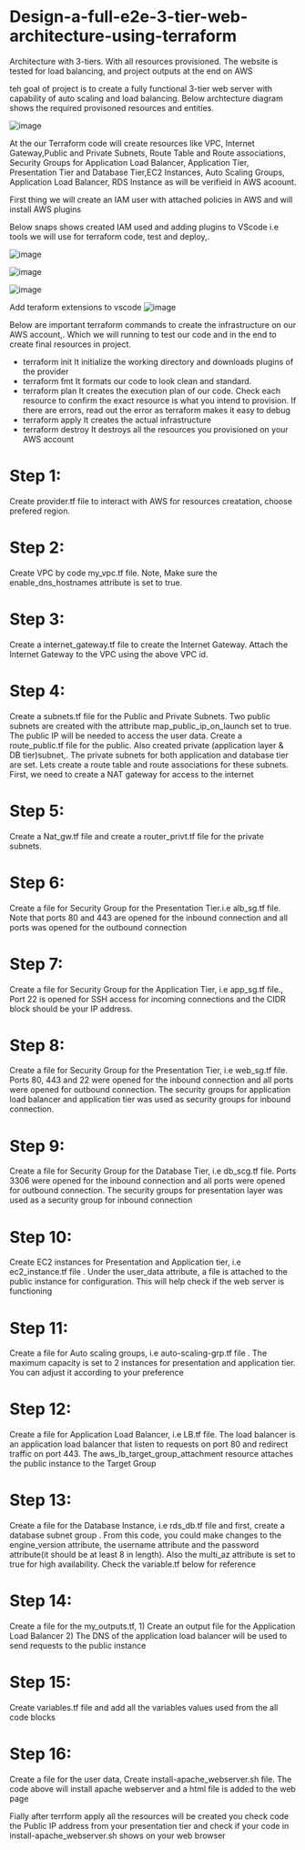 # Design-a-full-e2e-3-tier-web-architecture-using-terraform
Architecture with 3-tiers. With all resources provisioned. The website is tested for load balancing, and project outputs at the end on AWS  

teh goal of project is to create a fully functional 3-tier web server with capability of auto scaling and load balancing. Below archtecture diagram shows the required provisoned resources and entities. 

![image](https://github.com/fazalUllah-Khan/Design-a-full-e2e-3-tier-web-architecture-using-terraform/assets/148821704/749f4859-889e-4aee-823d-0ca65b33ebf4)

At the our Terraform code will create resources like VPC, Internet Gateway,Public and Private Subnets, Route Table and Route associations, Security Groups for Application Load Balancer, Application Tier, Presentation Tier and Database Tier,EC2 Instances, Auto Scaling Groups, Application Load Balancer, RDS Instance as will be verifieid in AWS acoount. 

First thing we will create an IAM user with attached policies in AWS and will install AWS plugins 

Below snaps shows created IAM used and adding plugins to VScode i.e tools we will use for terraform code, test and deploy,.

![image](https://github.com/fazalUllah-Khan/Design-a-full-e2e-3-tier-web-architecture-using-terraform/assets/148821704/ad7e7b26-25fa-446b-b940-9ea9c0dbaead)

![image](https://github.com/fazalUllah-Khan/Design-a-full-e2e-3-tier-web-architecture-using-terraform/assets/148821704/3f8c6095-843f-4de3-9a46-be38c0150682)

![image](https://github.com/fazalUllah-Khan/Design-a-full-e2e-3-tier-web-architecture-using-terraform/assets/148821704/64f95c38-44c0-4b02-bfe4-a4ac9bd77468)

Add teraform extensions to vscode
![image](https://github.com/fazalUllah-Khan/Design-a-full-e2e-3-tier-web-architecture-using-terraform/assets/148821704/618e5f11-dced-4a2a-93a6-d8c956782c5d)

Below are important terraform commands to create the infrastructure on our AWS account,. Which we will running to test our code and in the end to create final resources in project. 
* terraform init It initialize the working directory and downloads plugins of the provider
* terraform fmt It formats our code to look clean and standard.
* terraform plan It creates the execution plan of our code. Check each resource to confirm the exact resource is what you intend to provision. If there are errors, read out the error as terraform makes it easy to debug
* terraform apply It creates the actual infrastructure
* terraform destroy It destroys all the resources you provisioned on your AWS account

# Step 1:
 Create provider.tf file to interact with AWS for resources creatation, choose prefered region.
# Step 2: 
Create VPC by code my_vpc.tf file. Note, Make sure the enable_dns_hostnames attribute is set to true.
# Step 3: 
Create a internet_gateway.tf file to create the Internet Gateway. Attach the Internet Gateway to the VPC using the above VPC id.
# Step 4: 
Create a subnets.tf file for the Public and Private Subnets. Two public subnets are created with the attribute map_public_ip_on_launch set to true. The public IP will be needed to access the user data. Create a route_public.tf file for the public. Also created private (application layer & DB tier)subnet,. The private subnets for both application and database tier are set. Lets create a route table and route associations for these subnets. First, we need to create a NAT gateway for access to the internet
# Step 5: 
Create a Nat_gw.tf file and create a router_privt.tf file for the private subnets.
# Step 6: 
Create a file for Security Group for the Presentation Tier.i.e alb_sg.tf file. Note that ports 80 and 443 are opened for the inbound connection and all ports was opened for the outbound connection
# Step 7: 
Create a file for Security Group for the Application Tier,	i.e app_sg.tf file., Port 22 is opened for SSH access for incoming connections and the CIDR block should be your IP address.
# Step 8:
Create a file for Security Group for the Presentation Tier, i.e  web_sg.tf file. Ports 80, 443 and 22 were opened for the inbound connection and all ports were opened for outbound connection. The security groups for application load balancer and application tier was used as security groups for inbound connection.
# Step 9:
Create a file for Security Group for the Database Tier, i.e db_scg.tf file. Ports 3306 were opened for the inbound connection and all ports were opened for outbound connection. The security groups for presentation layer was used as a security group for inbound connection
# Step 10:
Create EC2 instances for Presentation and Application tier, i.e ec2_instance.tf file . Under the user_data attribute, a file is attached to the public instance for configuration. This will help check if the web server is functioning
# Step 11:
Create a file for Auto scaling groups, i.e auto-scaling-grp.tf file . The maximum capacity is set to 2 instances for presentation and application tier. You can adjust it according to your preference
# Step 12:
Create a file for Application Load Balancer, i.e LB.tf file. The load balancer is an application load balancer that listen to requests on port 80 and redirect traffic on port 443. The aws_lb_target_group_attachment resource attaches the public instance to the Target Group
# Step 13:
Create a file for the Database Instance, i.e rds_db.tf file and first, create a database subnet group . From this code, you could make changes to the engine_version attribute, the username attribute and the password attribute(it should be at least 8 in length). Also the multi_az attribute is set to true for high availability. Check the variable.tf below for reference
# Step 14:
Create a file for the my_outputs.tf, 1)	Create an output file for the Application Load Balancer 2)	The DNS of the application load balancer will be used to send requests to the public instance
# Step 15: 
Create variables.tf file and add all the variables values used from the all code blocks
# Step 16: 
Create a file for the user data, Create install-apache_webserver.sh file.	The code above will install apache webserver and a html file is added to the web page

Fially after terrform apply all the resources will be created you check code the Public IP address from your presentation tier and check if your code in install-apache_webserver.sh shows on your web browser




